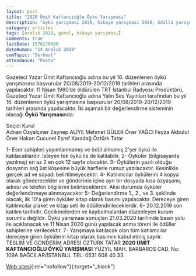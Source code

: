 ```yaml
---
layout: post
title: "2020 Ümit Kaftancıoğlu Öykü Yarışması"
description: "öykü yarışması 2020, hikaye yarışması 2020, ödüllü yarışmalar 2020, edebiyat yarışmaları 2020, liseler arası yarışmalar"
category: articles
tags: [aralık 2019, genel, hikaye yarışması]
comments: true
lastDate: 1576270800
dateHuman: "14 Aralık 2019"
comTopic: "Serbest"
attendance: "Posta" 
---
```


Gazeteci Yazar Ümit Kaftancıoğlu adına bu yıl 16. düzenlenen öykü yarışmasına başvurular 20/08/2019-20/12/2019 tarihleri arasında yapılacaktır. 
11 Nisan 1980’de öldürülen TRT İstanbul Radyosu Prodüktörü, Gazeteci Yazar Ümit Kaftancıoğlu adına Yalın Ses Yayınları tarafından bu yıl 16. düzenlenen öykü yarışmasına başvurular 20/08/2019-20/12/2019 tarihleri arasında yapılacaktır. 
İki aşamalı bir değerlendirme sisteminin olacağı **Öykü Yarışması**nda: 

Seçici Kurul  
Adnan Özyalçıner 
Zeynep ALİYE 
Mehmet GÜLER 
Öner YAĞCI 
Feyza Akbulut 
Öner Hakan Cucunel 
Eşref Karadağ 
Öztürk Tatar 

1- Eser sahipleri yayımlanmamış ve ödül almamış 2'şer öykü ile katılacaklardır. İsteyen tek öykü ile de katılabilir. 
2- Öyküler (bilgisayarda yazılmış) en az 2 en çok 12 sayfa olacaktır. 
3- Öykülerin yazılı olduğu dosyanın sağ üst köşesine büyük harflerle rumuz yazılacaktır. Kesinlikle gerçek ad ve soyadı belirtilmeyecektir. 
4- Katılımcılar öykülerini 4 kopya olarak gönderecekler ve gönderinin içine ayrı bir dosyada kısa özyaşamı, adresi ve telefon bilgilerini belirteceklerdir. Aksi durumda öyküler değerlendirmeye alınmayacaktır 
5- Değerlendirme 1., 2., ve 3. şeklinde olacak, ilk 10'a giren öyküler kitap olarak basımı yapılacaktır.  Dereceye giren katılımcılar plaket ve kitap seti ile ödüllendirileceklerdir. 
6- 20.12.2019 son katılım tarihidir. Gecikmelerden ve kaybolmalardan düzenleyen kurum sorumlu değildir. Öykü yarışması sonuçları 21.03.2020 tarihinde basın yolu ile açıklanacak ve 11 Nisan 2020 günü yapılacak anma töreni ile ödüller sahiplerine verilecektir. 
7- Yarışmaya katılacak olan tüm katılımcılar dereceye giren öykülerin kitap olarak basımını kabul etmiş sayılır.  
TESLİM VE GÖNDERİM  ADRESİ ÖZTÜRK TATAR **2020 ÜMİT KAFTANCIOĞLU ÖYKÜ YARIŞMASI** YÜZYIL MAH. BARBAROS CAD. No: 109A BAĞCILAR/İSTANBUL TEL: 0531 608 40 33

[Web sitesi](http://www.umitkaftancioglu.com/index/?utm_source=edebiyatyarismalari.com&utm_medium=affiliate&utm_campaign=cpc){:rel="nofollow"}{:target="_blank"}
